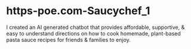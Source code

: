 # https-poe.com-Saucychef_1
I created an AI generated chatbot that provides affordable, supportive, &amp; easy to understand directions on how to cook homemade, plant-based pasta sauce recipes for friends &amp; families to enjoy.
